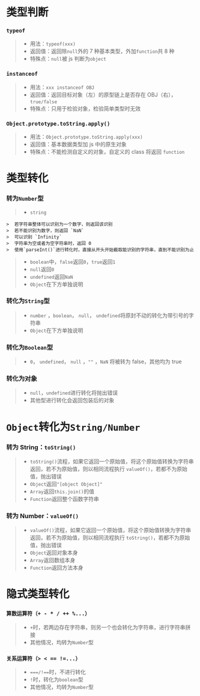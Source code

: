 # 类型判断

### `typeof`

> - 用法：`typeof(xxx)`
> - 返回值：返回除`null`外的 7 种基本类型，外加`function`共 8 种
> - 特殊点：`null`被 js 判断为`object`

### `instanceof`

> - 用法：`xxx instanceof OBJ`
> - 返回值：返回目标对象（左）的原型链上是否存在 OBJ（右），`true/false`
> - 特殊点：只用于检验对象，检验简单类型时无效

### `Object.prototype.toString.apply()`

> - 用法：`Object.prototype.toString.apply(xxx)`
> - 返回值：基本数据类型加 js 中的原生对象
> - 特殊点：不能检测自定义的对象，自定义的 class 将返回 `function`

# 类型转化

### 转为`Number`型

> - `string`

    >  若字符串整体可以识别为一个数字，则返回该识别
    >  若不能识别为数字，则返回 `NaN`
    >  可以识别 `Infinity`
    >  字符串为空或者为空字符串时，返回 0
    >  使用`parseInt()`进行转化时，直接从开头开始截取能识别的字符串，直到不能识别为止

> - `boolean`中，`false`返回`0`，`true`返回`1`
> - `null`返回`0`
> - `undefined`返回`NaN`
> - `Object`在下方单独说明

### 转化为`String`型

> - `number` ，`boolean`， `null`， `undefined`将原封不动的转化为带引号的字符串
> - `Object`在下方单独说明

### 转化为`Boolean`型

> - `0`， `undefined`， `null` ，`""` ，`NaN` 将被转为 false，其他均为 true

### 转化为对象

> - `null`，`undefined`进行转化将抛出错误
> - 其他型进行转化会返回包装后的对象

# `Object`转化为`String/Number`

### 转为 String：`toString()`

> - `toString()`流程，如果它返回一个原始值，将这个原始值转换为字符串返回，若不为原始值，则以相同流程执行 `valueOf()`，若都不为原始值，抛出错误
> - `Object`返回`"[object Object]"`
> - `Array`返回`this.join()`的值
> - `Function`返回整个函数字符串

### 转为 Number：`valueOf()`

> - `valueOf()`流程，如果它返回一个原始值，将这个原始值转换为字符串返回，若不为原始值，则以相同流程执行 `toString()`，若都不为原始值，抛出错误
> - `Object`返回对象本身
> - `Array`返回数组本身
> - `Function`返回方法本身

# 隐式类型转化

### `算数运算符（+ - * / ++ %...）`

> - `+`时，若两边存在字符串，则另一个也会转化为字符串，进行字符串拼接
> - 其他情况，均转为`Number`型

### `关系运算符（> < == !=...）`

> - `===/!==`时，不进行转化
> - `!`时，转化为`boolean`型
> - 其他情况，均转为`Number`型
